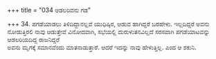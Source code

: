 +++
title = "034 ಆಡಲರಿವನು ಗಡ"

+++
34. ಪಗಡೆಯಾಡಲು ತಿಳಿದಿದ್ದಾನಲ್ಲವೆ ಯುಧಿಷ್ಠಿರ, ಆಡುವ ಹಾಗಿದ್ದರೆ ಬರಹೇಳು. ಇಲ್ಲದಿದ್ದರೆ ಅವನು ನೋಡುತ್ತಿರಲಿ ನಾವು ಆಡುತ್ತೇವೆ ವಿನೋದವಾಗಿ, ಸಭೆಯಲ್ಲಿ ದುರುಳುತನವಿಲ್ಲದೆ ಸರಸವಾಗಿ ಪಗಡೆಯಾಟವನ್ನು ಆಡಲರಿಯದಿದ್ದ ರಾಜನಿದ್ದರೆ   
ಅವನು ಮೃಗಕ್ಕೆ ಸಮಾನವೆಂದು ಮಾತನಾಡುತ್ತಾರೆ. ಆದರೆ ಇದನ್ನು ನಾವು ಹೇಳುತ್ತಿಲ್ಲ. ಎಂದ ಆ ಶಕುನಿ.